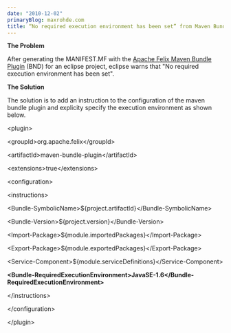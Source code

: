 ```yaml
---
date: "2010-12-02"
primaryBlog: maxrohde.com
title: “No required execution environment has been set” from Maven Bundle Plugin
---
```


**The Problem**

After generating the MANIFEST.MF with the [Apache Felix Maven Bundle Plugin](http://felix.apache.org/site/apache-felix-maven-bundle-plugin-bnd.html) (BND) for an eclipse project, eclipse warns that "No required execution environment has been set".

**The Solution**

The solution is to add an instruction to the configuration of the maven bundle plugin and explicity specify the execution environment as shown below.

<plugin\>

<groupId\>org.apache.felix</groupId\>

<artifactId\>maven\-bundle-plugin</artifactId\>

<extensions\>true</extensions\>

<configuration\>

<instructions\>

<Bundle-SymbolicName\>${project.artifactId}</Bundle-SymbolicName\>

<Bundle-Version\>${project.version}</Bundle-Version\>

<Import-Package\>${module.importedPackages}</Import-Package\>

<Export-Package\>${module.exportedPackages}</Export-Package\>

<Service-Component\>${module.serviceDefinitions}</Service-Component\>

**<Bundle-RequiredExecutionEnvironment\>JavaSE-1.6</Bundle-RequiredExecutionEnvironment\>**

</instructions\>

</configuration\>

</plugin\>